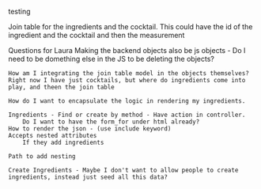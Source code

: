 testing

Join table for the ingredients and the cocktail.
    This could have the id of the ingredient and the cocktail and then the measurement


Questions for Laura
    Making the backend objects also be js objects - Do I need to be domething else in the JS to be deleting the objects?

    How am I integrating the join table model in the objects themselves?  Right now I have just cocktails, but where do ingredients come into play, and theen the join table

    How do I want to encapsulate the logic in rendering my ingredients.

    Ingredients - Find or create by method - Have action in controller.
        Do I want to have the form_for under html already?
    How to render the json - (use include keyword)
    Accepts nested attributes
        If they add ingredients

    Path to add nesting
    
    Create Ingredients - Maybe I don't want to allow people to create ingredients, instead just seed all this data?
    

